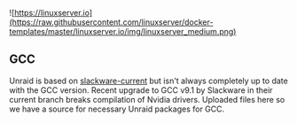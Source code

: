 ![https://linuxserver.io](https://raw.githubusercontent.com/linuxserver/docker-templates/master/linuxserver.io/img/linuxserver_medium.png)


## GCC

Unraid is based on [slackware-current](https://packages.slackware.com/) but isn't always completely up to date with the GCC version.  Recent upgrade to GCC v9.1 by Slackware in their current branch breaks compilation of Nvidia drivers.  Uploaded files here so we have a source for necessary Unraid packages for GCC.

